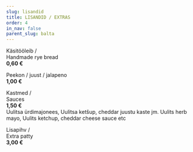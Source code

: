 ```yaml
---
slug: lisandid
title: LISANDID / EXTRAS
order: 4
in_nav: false
parent_slug: balta
---
```


Käsitööleib /  
Handmade rye bread  
**0,60 €**

<span class="spicy"></span>
Peekon / juust / jalapeno  
**1,00 €**

Kastmed /  
Sauces  
**1,50 €**  
<span class="koostis">Uulitsa ürdimajonees, Uulitsa ketšup, cheddar juustu kaste jm. Uulits herb mayo, Uulits ketchup, cheddar cheese sauce etc</span>

Lisapihv /  
Extra patty  
**3,00 €**
